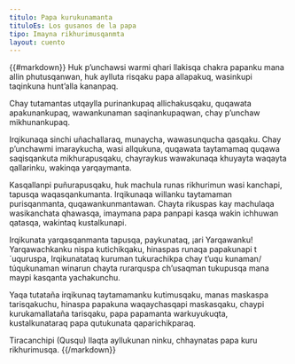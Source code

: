 ```yaml
---
titulo: Papa kurukunamanta
tituloEs: Los gusanos de la papa
tipo: Imayna rikhurimusqanmta
layout: cuento
---
```


{{#markdown}}
Huk p’unchawsi warmi qhari llakisqa chakra papanku mana allin phutusqanwan, huk aylluta risqaku papa allapakuq, wasinkupi taqinkuna hunt’alla kananpaq.

Chay tutamantas utqaylla purinankupaq allichakusqaku, quqawata apakunankupaq, wawankunaman  saqinankupaqwan, chay p’unchaw mikhunankupaq.

Irqikunaqa sinchi uñachallaraq, munaycha, wawasunqucha qasqaku. Chay p’unchawmi imaraykucha, wasi allqukuna, quqawata taytamamaq quqawa saqisqankuta mikhurapusqaku, chayraykus  wawakunaqa khuyayta  waqayta qallarinku, wakinqa yarqaymanta.

Kasqallanpi puñurapusqaku, huk machula runas rikhurimun wasi kanchapi, tapusqa waqasqankumanta. Irqikunaqa willanku taytamaman purisqanmanta, quqawankunmantawan. Chayta rikuspas kay machulaqa wasikanchata qhawasqa, imaymana papa panpapi kasqa wakin ichhuwan qatasqa, wakintaq  kustalkunapi.

Irqikunata  yarqasqanmanta tapusqa, paykunataq, ¡ari Yarqawanku! Yarqawachkanku nispa kutichikqaku,  hinaspas runaqa papakunapi  t´uquruspa, Irqikunatataq kuruman tukurachikpa chay t’uqu kunaman/ túqukunaman winarun chayta rurarquspa ch’usaqman tukupusqa mana maypi  kasqanta yachakunchu.

Yaqa tutataña irqikunaq taytamamanku kutimusqaku, manas maskaspa tarisqakuchu, hinaspa  papakuna waqaychasqapi maskasqaku, chaypi kurukamallataña tarisqaku, papa papamanta warkuyukuqta, kustalkunataraq papa qutukunata qaparichikparaq.

Tiracanchipi (Qusqu) llaqta  ayllukunan ninku, chhaynatas papa kuru rikhurimusqa.
{{/markdown}}
